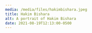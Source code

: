 ```yaml
---
media: /media/files/hakimbishara.jpeg
title: Hakim Bishara
alt: A portrait of Hakim Bishara
date: 2021-08-19T12:13:00-0500
---
```

